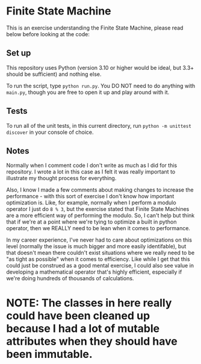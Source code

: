 # Finite State Machine
This is an exercise understanding the Finite State Machine, please read below before looking at the code:

## Set up
This repository uses Python (version 3.10 or higher would be ideal, but 3.3+ should be sufficient) and nothing else.

To run the script, type `python run.py`. You DO NOT need to do anything with `main.py`, though you are free to open it up and play around with it.

## Tests
To run all of the unit tests, in this current directory, run `python -m unittest discover` in your console of choice.

## Notes
Normally when I comment code I don't write as much as I did for this repository. I wrote a lot in this case as I felt it was really important to illustrate my thought process for everything.

Also, I know I made a few comments about making changes to increase the performance - with this sort of exercise I don't know how important optimization is. Like, for example, normally when I perform a modulo operator I just do `8 % 3`, but the exercise stated that Finite State Machines are a more efficient way of performing the modulo. So, I can't help but think that if we're at a point where we're tying to optimize a built in python operator, then we REALLY need to be lean when it comes to performance.

In my career experience, I've never had to care about optimizations on this level (normally the issue is much bigger and more easily identifable), but that doesn't mean there couldn't exist situations where we really need to be "as tight as possible" when it comes to efficiency. Like while I get that this could just be construed as a good mental exercise, I could also see value in developing a mathematical operator that's highly efficient, especially if we're doing hundreds of thousands of calculations.

# NOTE: The classes in here really could have been cleaned up because I had a lot of mutable attributes when they should have been immutable.
